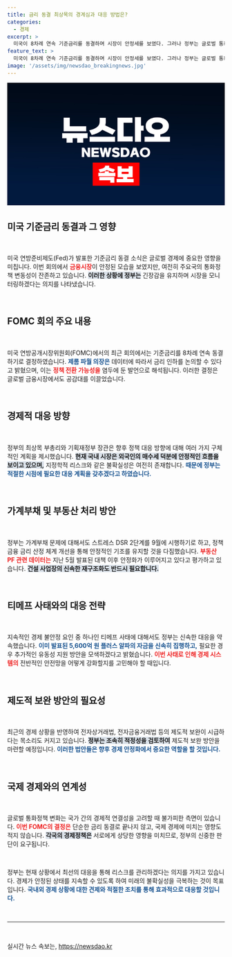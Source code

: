 ```yaml
---
title: 금리 동결 최상목의 경계심과 대응 방법은?
categories:
  - 경제
excerpt: >
  미국이 8차례 연속 기준금리를 동결하며 시장이 안정세를 보였다. 그러나 정부는 글로벌 통화정책의 불확실성에 경계를 늦추지 않겠다고 강조했다. 부동산 등 다양한 분야에서의 대응 계획이 주목된다!
feature_text: >
  미국이 8차례 연속 기준금리를 동결하며 시장이 안정세를 보였다. 그러나 정부는 글로벌 통화정책의 불확실성에 경계를 늦추지 않겠다고 강조했다. 부동산 등 다양한 분야에서의 대응 계획이 주목된다!
image: '/assets/img/newsdao_breakingnews.jpg'
---
```


<p><img src="/assets/img/newsdao_breakingnews.jpg" alt="cryptoinkorea 속보" /></p>

<h2 data-ke-size="size26">미국 기준금리 동결과 그 영향</h2>

<p data-ke-size="size16">&nbsp;</p>

<p>미국 연방준비제도(Fed)가 발표한 기준금리 동결 소식은 글로벌 경제에 중요한 영향을 미칩니다. 이번 회의에서 <b><span style="color: #ee2323;">금융시장</span></b>이 안정된 모습을 보였지만, 여전히 주요국의 통화정책 변동성이 잔존하고 있습니다. <b><span style="background-color: #21538527;">이러한 상황에 정부는</span></b> 긴장감을 유지하며 시장을 모니터링하겠다는 의지를 나타냈습니다.</p>

<p data-ke-size="size16">&nbsp;</p>

<h2 data-ke-size="size26">FOMC 회의 주요 내용</h2>

<p data-ke-size="size16">&nbsp;</p>

<p>미국 연방공개시장위원회(FOMC)에서의 최근 회의에서는 기준금리를 8차례 연속 동결하기로 결정하였습니다. <b><span style="color: #1a5490;">제롬 파월 의장은</span></b> 데이터에 따라서 금리 인하를 논의할 수 있다고 밝혔으며, 이는 <b><span style="color: #ee2323;">정책 전환 가능성을</span></b> 염두에 둔 발언으로 해석됩니다. 이러한 결정은 글로벌 금융시장에서도 공감대를 이끌었습니다.</p>

<p data-ke-size="size16">&nbsp;</p>

<h2 data-ke-size="size26">경제적 대응 방향</h2>

<p data-ke-size="size16">&nbsp;</p>

<p>정부의 최상목 부총리와 기획재정부 장관은 향후 정책 대응 방향에 대해 여러 가지 구체적인 계획을 제시했습니다. <b><span style="background-color: #21538527;">현재 국내 시장은 외국인의 매수세 덕분에 안정적인 흐름을 보이고 있으며,</span></b> 지정학적 리스크와 같은 불확실성은 여전히 존재합니다. <b><span style="color: #1a5490;">때문에 정부는 적절한 시점에 필요한 대응 계획을 갖추겠다고 하였습니다.</span></b></p>

<p data-ke-size="size16">&nbsp;</p>

<h2 data-ke-size="size26">가계부채 및 부동산 처리 방안</h2>

<p data-ke-size="size16">&nbsp;</p>

<p>정부는 가계부채 문제에 대해서도 스트레스 DSR 2단계를 9월에 시행하기로 하고, 정책금융 금리 산정 체계 개선을 통해 안정적인 기조를 유지할 것을 다짐했습니다. <b><span style="color: #ee2323;">부동산 PF 관련 데이터는</span></b> 지난 5월 발표된 대책 이후 안정화가 이루어지고 있다고 평가하고 있습니다. <b><span style="background-color: #21538527;">건설 사업장의 신속한 재구조화도 반드시 필요합니다.</span></b></p>

<p data-ke-size="size16">&nbsp;</p>

<h2 data-ke-size="size26">티메프 사태와의 대응 전략</h2>

<p data-ke-size="size16">&nbsp;</p>

<p>지속적인 경제 불안정 요인 중 하나인 티메프 사태에 대해서도 정부는 신속한 대응을 약속했습니다. <b><span style="color: #1a5490;">이미 발표된 5,600억 원 플러스 알파의 자금을 신속히 집행하고,</span></b> 필요한 경우 추가적인 유동성 지원 방안을 모색하겠다고 밝혔습니다. <b><span style="color: #ee2323;">이번 사태로 인해 경제 시스템의</span></b> 전반적인 안전망을 어떻게 강화할지를 고민해야 할 때입니다.</p>

<p data-ke-size="size16">&nbsp;</p>

<h2 data-ke-size="size26">제도적 보완 방안의 필요성</h2>

<p data-ke-size="size16">&nbsp;</p>

<p>최근의 경제 상황을 반영하여 전자상거래법, 전자금융거래법 등의 제도적 보완이 시급하다는 목소리도 커지고 있습니다. <b><span style="background-color: #21538527;">정부는 조속히 적정성을 검토하여</span></b> 제도적 보완 방안을 마련할 예정입니다. <b><span style="color: #1a5490;">이러한 법안들은 향후 경제 안정화에서 중요한 역할을 할 것입니다.</span></b></p>

<p data-ke-size="size16">&nbsp;</p>

<h2 data-ke-size="size26">국제 경제와의 연계성</h2>

<p data-ke-size="size16">&nbsp;</p>

<p>글로벌 통화정책 변화는 국가 간의 경제적 연결성을 고려할 때 불가피한 측면이 있습니다. <b><span style="color: #ee2323;">이번 FOMC의 결정은</span></b> 단순한 금리 동결로 끝나지 않고, 국제 경제에 미치는 영향도 적지 않습니다. <b><span style="background-color: #21538527;">각국의 경제정책은</span></b> 서로에게 상당한 영향을 미치므로, 정부의 신중한 판단이 요구됩니다.</p>

<p data-ke-size="size16">&nbsp;</p>

<p>정부는 현재 상황에서 최선의 대응을 통해 리스크를 관리하겠다는 의지를 가지고 있습니다. 경제가 안정된 상태를 지속할 수 있도록 하여 미래의 불확실성을 극복하는 것이 목표입니다. <b><span style="color: #1a5490;">국내외 경제 상황에 대한 견제와 적절한 조치를 통해 효과적으로 대응할 것입니다.</span></b> </p>

<p data-ke-size="size16">&nbsp;</p>

<p><!-- table or ul or hr format as per requirement -->
<hr></p>

<p data-ke-size="size16">&nbsp;</p>
실시간 뉴스 속보는, <a href="https://newsdao.kr" rel="dofollow">https://newsdao.kr</a>


